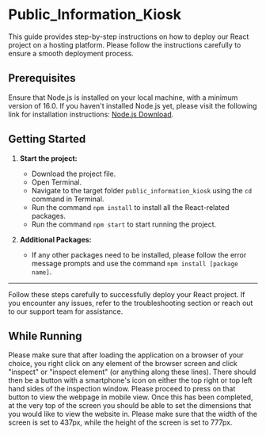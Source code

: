 # Public_Information_Kiosk

This guide provides step-by-step instructions on how to deploy our React project on a hosting platform. Please follow the instructions carefully to ensure a smooth deployment process.

## Prerequisites

Ensure that Node.js is installed on your local machine, with a minimum version of 16.0. If you haven't installed Node.js yet, please visit the following link for installation instructions: [Node.js Download](https://nodejs.org/en/download).

## Getting Started

1. **Start the project:**

   - Download the project file.
   - Open Terminal.
   - Navigate to the target folder `public_information_kiosk` using the `cd` command in Terminal.
   - Run the command `npm install` to install all the React-related packages.
   - Run the command `npm start` to start running the project.

2. **Additional Packages:**
   - If any other packages need to be installed, please follow the error message prompts and use the command `npm install [package name]`.

---

Follow these steps carefully to successfully deploy your React project. If you encounter any issues, refer to the troubleshooting section or reach out to our support team for assistance.

## While Running

Please make sure that after loading the application on a browser of your choice, you right click on any element of the browser screen and click "inspect" or "inspect element" (or anything along these lines). There should then be a button with a smartphone's icon on either the top right or top left hand sides of the inspection window. Please proceed to press on that button to view the webpage in mobile view. Once this has been completed, at the very top of the screen you should be able to set the dimensions that you would like to view the website in. Please make sure that the width of the screen is set to 437px, while the height of the screen is set to 777px.
